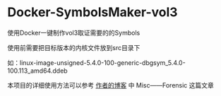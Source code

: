 # Docker-SymbolsMaker-vol3
使用Docker一键制作vol3取证需要的的Symbols

使用前需要把目标版本的内核文件放到src目录下

如：linux-image-unsigned-5.4.0-100-generic-dbgsym_5.4.0-100.113_amd64.ddeb

本项目的详细使用方法可以参考 [作者的博客](https://goodlunatic.github.io/) 中 Misc——Forensic 这篇文章
